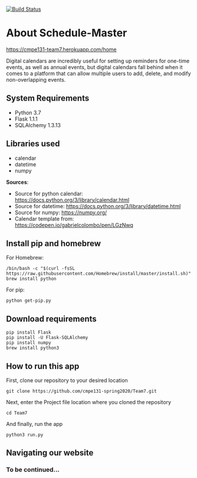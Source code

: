 [![Build Status](https://travis-ci.com/davinhster/Schedule-Master.svg?branch=master)](https://travis-ci.com/davinhster/Schedule-Master)

# About Schedule-Master

https://cmpe131-team7.herokuapp.com/home

Digital calendars are incredibly useful for setting up reminders for one-time events, as well as annual events, but digital calendars fall behind when it comes to a platform that can allow multiple users to add, delete, and modify non-overlapping events.
  
  

## System Requirements
* Python 3.7
* Flask 1.1.1
* SQLAlchemy 1.3.13

## Libraries used
* calendar
* datetime
* numpy

**Sources**:
  * Source for python calendar: https://docs.python.org/3/library/calendar.html
  * Source for datetime: https://docs.python.org/3/library/datetime.html
  * Source for numpy: https://numpy.org/
  * Calendar template from: https://codepen.io/gabrielcolombo/pen/LGzNwq

## Install pip and homebrew
For Homebrew:

```terminal
/bin/bash -c "$(curl -fsSL https://raw.githubusercontent.com/Homebrew/install/master/install.sh)"
brew install python
```

For pip:

```terminal
python get-pip.py
```


## Download requirements

```terminal
pip install Flask
pip install -U Flask-SQLAlchemy
pip install numpy
brew install python3
```




## How to run this app

  First, clone our repository to your desired location
```terminal
git clone https://github.com/cmpe131-spring2020/Team7.git
```
Next, enter the Project file location where you cloned the repository
```terminal
cd Team7
```
And finally, run the app 

 ```terminal
python3 run.py
```

## Navigating our website

### To be continued...
